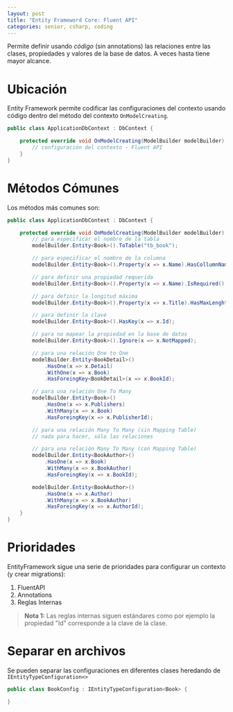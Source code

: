 ```yaml
---
layout: post
title: "Entity Frameword Core: Fluent API"
categories: senior, csharp, coding
---
```


Permite definir usando _código_ (sin annotations) las <!--more-->relaciones entre las clases, propiedades y valores de la base de datos. A veces hasta tiene mayor alcance.

# Ubicación

Entity Framework permite codificar las configuraciones del contexto usando código dentro del método del contexto `OnModelCreating`.

```csharp
public class ApplicationDbContext : DbContext {

    protected override void OnModelCreating(ModelBuilder modelBuilder) {
        // configuración del contexto - Fluent API
    }
}
```

# Métodos Cómunes

Los métodos más comunes son:

```csharp
public class ApplicationDbContext : DbContext {

    protected override void OnModelCreating(ModelBuilder modelBuilder) {
        // para especificar el nombre de la tabla
        modelBuilder.Entity<Book>().ToTable("tb_book");

        // para especificar el nombre de la columna
        modelBuilder.Entity<Book>().Property(x => x.Name).HasCollumnName("cl_name");

        // para definir una propiedad requerida
        modelBuilder.Entity<Book>().Property(x => x.Name).IsRequired();

        // para definir la longitud máxima
        modelBuilder.Entity<Book>().Property(x => x.Title).HasMaxLenght(50);

        // para definir la clave
        modelBuilder.Entity<Book>().HasKey(x => x.Id);

        // para no mapear la propiedad en la base de datos
        modelBuilder.Entity<Book>().Ignore(x => x.NotMapped);

        // para una relación One to One
        modelBuilder.Entity<BookDetail>()
            .HasOne(x => x.Detail)
            .WithOne(x => x.Book)
            .HasForeingKey<BookDetail>(x => x.BookId);

        // para una relación One To Many
        modelBuilder.Entity<Book>()
            .HasOne(x => x.Publishers)
            .WithMany(x => x.Book)
            .HasForeingKey(x => x.PublisherId);

        // para una relación Many To Many (sin Mapping Table)
        // nada para hacer, sólo las relaciones

        // para una relación Many To Many (con Mapping Table)
        modelBuilder.Entity<BookAuthor>()
            .HasOne(x => x.Book)
            .WithMany(x => x.BookAuthor)
            .HasForeingKey(x => x.BookId);

        modelBuilder.Entity<BookAuthor>()
            .HasOne(x => x.Author)
            .WithMany(x => x.BookAuthor)
            .HasForeingKey(x => x.AuthorId);
    }
}
```

# Prioridades

EntityFramework sigue una serie de prioridades para configurar un contexto (y crear migrations):

1. FluentAPI
2. Annotations
3. Reglas Internas

> **Nota 1:** Las reglas internas siguen estándares como por ejemplo la propiedad "Id" corresponde a la clave de la clase.

# Separar en archivos

Se pueden separar las configuraciones en diferentes clases heredando de `IEntityTypeConfiguration<>`

```csharp
public class BookConfig : IEntityTypeConfiguration<Book> {

}
```
